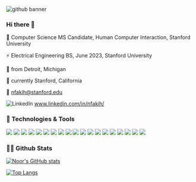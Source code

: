 ![github banner](https://user-images.githubusercontent.com/54120650/226444932-c319b520-af0d-4ebe-91d6-84552d779065.png)

### Hi there 👋

:space_invader:	 Computer Science MS Candidate, Human Computer Interaction, Stanford University

:zap: Electrical Engineering BS, June 2023, Stanford University

:round_pushpin: from Detroit, Michigan

:palm_tree:	currently Stanford, California

:love_letter: nfakih@stanford.edu

![LinkedIn](https://raw.githubusercontent.com/MartinHeinz/MartinHeinz/master/linkedin-3-16.png)  www.linkedin.com/in/nfakih/

### :wrench: Technologies & Tools
![](https://img.shields.io/badge/Code-Python-informational?style=flat&logo=python&logoColor=white&color=ff66c4)
![](https://img.shields.io/badge/Code-JavaScript-informational?style=flat&logo=JavaScript&logoColor=white&color=ff66c4)
![](https://img.shields.io/badge/Code-React-informational?style=flat&logo=React&logoColor=white&color=ff66c4)
![](https://img.shields.io/badge/Code-C%23-informational?style=flat&logo=C%23&logoColor=white&color=ff66c4)
![](https://img.shields.io/badge/Code-C++-informational?style=flat&logo=C%2B%2B&logoColor=white&color=ff66c4)
![](https://img.shields.io/badge/Code-Java-informational?style=flat&logo=Java&logoColor=white&color=ff66c4)
![](https://img.shields.io/badge/Code-Kotlin-informational?style=flat&logo=Kotlin&logoColor=white&color=ff66c4)
![](https://img.shields.io/badge/Code-SQL-informational?style=flat&logo=SQL&logoColor=white&color=ff66c4)
![](https://img.shields.io/badge/Code-MySQL-informational?style=flat&logo=MySQL&logoColor=white&color=ff66c4)
![](https://img.shields.io/badge/Code-PHP-informational?style=flat&logo=PHP&logoColor=white&color=ff66c4)
![](https://img.shields.io/badge/Hardware-verilog-informational?style=flat&logo=verilog&logoColor=white&color=ff66c4)
![](https://img.shields.io/badge/Design-Figma-informational?style=flat&logo=Figma&logoColor=white&color=ff66c4)
![](https://img.shields.io/badge/Design-Canva-informational?style=flat&logo=Canva&logoColor=white&color=ff66c4)
![](https://img.shields.io/badge/Design-HTML/CSS-informational?style=flat&logo=HTML/CSS&logoColor=white&color=ff66c4)
![](https://img.shields.io/badge/Gadget-Arduino-informational?style=flat&logo=Arduino&logoColor=white&color=ff66c4)
![](https://img.shields.io/badge/Gadget-RaspberryPi-informational?style=flat&logo=RaspberryPi&logoColor=white&color=ff66c4)
![](https://img.shields.io/badge/Database-MongoDB-informational?style=flat&logo=MongoDB&logoColor=white&color=ff66c4)
![](https://img.shields.io/badge/Database-Firebase-informational?style=flat&logo=Firebase&logoColor=white&color=ff66c4)
![](https://img.shields.io/badge/Code-NodeJS-informational?style=flat&logo=NodeJS&logoColor=white&color=ff66c4)


### :woman_technologist: Github Stats
[![Noor's GitHub stats](https://github-readme-stats.vercel.app/api?username=curlymess&count_private=true&show_icons=true&hide=prs,contribs&theme=transparent&title_color=ff66c4&text_color=361b0e&icon_color=ff66c4&border_color=ff66c4)](https://github.com/anuraghazra/github-readme-stats)

[![Top Langs](https://github-readme-stats.vercel.app/api/top-langs/?username=curlymess&count_private=true&langs_count=10&layout=compact&theme=transparent&title_color=ff66c4&text_color=361b0e&icon_color=ff66c4&border_color=ff66c4)](https://github.com/anuraghazra/github-readme-stats)
